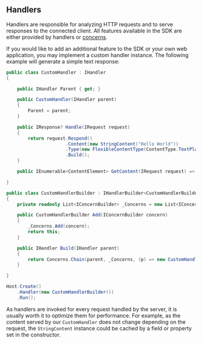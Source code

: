 ﻿## Handlers

Handlers are responsible for analyzing HTTP requests and to serve responses to the connected client. All features
available in the SDK are either provided by handlers or [concerns](./concerns).

If you would like to add an additional feature to the SDK or your own web application, you may implement
a custom handler instance. The following example will generate a simple text response:

```csharp
public class CustomHandler : IHandler
{ 

    public IHandler Parent { get; }

    public CustomHandler(IHandler parent)
    {
        Parent = parent;
    }

    public IResponse? Handle(IRequest request)
    {
        return request.Respond()
                      .Content(new StringContent("Hello World"))
                      .Type(new FlexibleContentType(ContentType.TextPlain))
                      .Build();
    }

    public IEnumerable<ContentElement> GetContent(IRequest request) => Enumerable.Empty<ContentElement>();

}

public class CustomHandlerBuilder : IHandlerBuilder<CustomHandlerBuilder>
{
    private readonly List<IConcernBuilder> _Concerns = new List<IConcernBuilder>();

    public CustomHandlerBuilder Add(IConcernBuilder concern)
    {
        _Concerns.Add(concern);
        return this;
    }

    public IHandler Build(IHandler parent)
    {
        return Concerns.Chain(parent, _Concerns, (p) => new CustomHandler(p));
    }

}

Host.Create()
    .Handler(new CustomHandlerBuilder())
    .Run();
```

As handlers are invoked for every request handled by the server, it is usually worth it to
optimize them for performance. For example, as the content served by our `CustomHandler` does 
not change depending on the request, the `StringContent` instance could be cached by a field or property
set in the constructor.